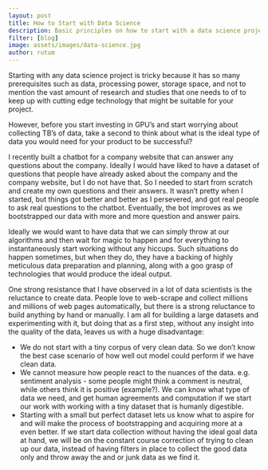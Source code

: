 ```yaml
---
layout: post
title: How to Start with Data Science
description: Basic principles on how to start with a data science project. 
filter: [blog]
image: assets/images/data-science.jpg
author: rutum
---
```


Starting with any data science project is tricky because it has so many prerequisites such as data, processing power, storage space, and not to mention the vast amount of research and studies that one needs to of to keep up with cutting edge technology that might be suitable for your project.

However, before you start investing in GPU’s and start worrying about collecting TB’s of data, take a second to think about what is the ideal type of data you would need for your product to be successful?

I recently built a chatbot for a company website that can answer any questions about the company. Ideally I would have liked to have a dataset of questions that people have already asked about the company and the company website, but I do not have that. So I needed to start from scratch and create my own questions and their answers. It wasn’t pretty when I started, but things got better and better as I persevered, and got real people to ask real questions to the chatbot. Eventually, the bot improves as we bootstrapped our data with more and more question and answer pairs.

Ideally we would want to have data that we can simply throw at our algorithms and then wait for magic to happen and for everything to instantaneously start working without any hiccups. Such situations do happen sometimes, but when they do, they have a backing of highly meticulous data preparation and planning, along with a goo grasp of technologies that would produce the ideal output.

One strong resistance that I have observed in a lot of data scientists is the reluctance to create data. People love to web-scrape and collect millions and millions of web pages automatically, but there is a strong reluctance to build anything by hand or manually. I am all for building a large datasets and experimenting with it, but doing that as a first step, without any insight into the quality of the data, leaves us with a huge disadvantage:

- We do not start with a tiny corpus of very clean data. So we don’t know the best case scenario of how well out model could perform if we have clean data.
- We cannot measure how people react to the nuances of the data. e.g. sentiment analysis - some people might think a comment is neutral, while others think it is positive (example?). We can know what type of data we need, and get human agreements and computation if we start our work with working with a tiny dataset that is humanly digestible.
- Starting with a small but perfect dataset lets us know what to aspire for and will make the process of bootstrapping and acquiring more at a even better. If we start data collection without having the ideal goal data at hand, we will be on the constant course correction of trying to clean up our data, instead of having filters in place to collect the good data only and throw away the and or junk data as we find it.
